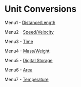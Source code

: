 Unit Conversions
===================

<p>Menu1 - <a href="https://github.com/sagargarg/UnitConversion/blob/master/menu1_layout.xml">Distance/Length</a></p>
<p>Menu2 - <a href="https://github.com/sagargarg/UnitConversion/blob/master/menu1_layout.xml">Speed/Velocity</a></p>
<p>Menu3 - <a href="https://github.com/sagargarg/UnitConversion/blob/master/menu1_layout.xml">Time</a></p>
<p>Menu4 - <a href="https://github.com/sagargarg/UnitConversion/blob/master/menu1_layout.xml">Mass/Weight</a></p>
<p>Menu5 - <a href="https://github.com/sagargarg/UnitConversion/blob/master/menu1_layout.xml">Digital Storage</a></p>
<p>Menu6 - <a href="https://github.com/sagargarg/UnitConversion/blob/master/menu1_layout.xml">Area</a></p>
<p>Menu7 - <a href="https://github.com/sagargarg/UnitConversion/blob/master/menu1_layout.xml">Temperature</a></p>
